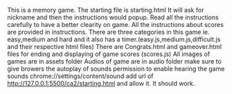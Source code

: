 This is a memory game.
The starting file is starting.html
It will ask for nickname and then the instructions would popup.
Read all the instructions carefully to have a better clearity on game.
All the instructions about scores are provided in instructions.
There are three categories in this game ie. easy,medium and hard and it also has a timer.(easy.js,medium.js,difficult.js and their respective html files)
There are Congrats.html and gameover.html files for ending and displaying of game scores (scores.js)
All images of games are in assets folder
Audios of game are in audio folder
make sure to give browers the autoplay of sounds permission to enable hearing the game sounds chrome://settings/content/sound    add url of http://127.0.0.1:5500/ca2/starting.html and allow it. It should work.


